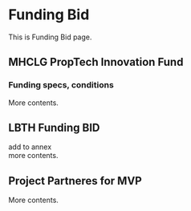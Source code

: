 # Funding Bid

This is Funding Bid page.

## MHCLG PropTech Innovation Fund

### Funding specs, conditions

More contents. 

## LBTH Funding BID 

add to annex<br>
more contents.

## Project Partneres for MVP

More contents.


